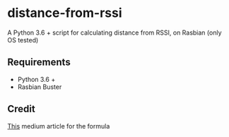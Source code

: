 
# distance-from-rssi

A Python 3.6 + script for calculating distance from RSSI, on Rasbian (only OS tested)

## Requirements
- Python 3.6 +
- Rasbian Buster

## Credit
[This](https://rakshitshah.medium.com/formula-to-convert-the-rssi-value-of-the-ble-bluetooth-low-energy-beacons-to-meters-12a2fa426a2e) medium article for the formula
